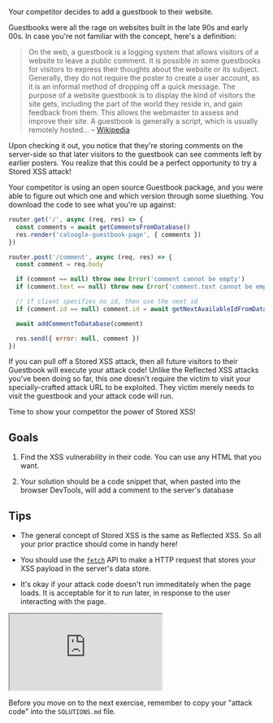 Your competitor decides to add a guestbook to their website.

Guestbooks were all the rage on websites built in the late 90s and early 00s. In case you're not familiar with the concept, here's a definition:

> On the web, a guestbook is a logging system that allows visitors of a website to leave a public comment. It is possible in some guestbooks for visitors to express their thoughts about the website or its subject. Generally, they do not require the poster to create a user account, as it is an informal method of dropping off a quick message. The purpose of a website guestbook is to display the kind of visitors the site gets, including the part of the world they reside in, and gain feedback from them. This allows the webmaster to assess and improve their site. A guestbook is generally a script, which is usually remotely hosted... – [Wikipedia](https://en.wikipedia.org/wiki/Guestbook)

Upon checking it out, you notice that they're storing comments on the server-side so that later visitors to the guestbook can see comments left by earlier posters. You realize that this could be a perfect opportunity to try a Stored XSS attack!

Your competitor is using an open source Guestbook package, and you were able to figure out which one and which version through some sluething. You download the code to see what you're up against:

```js
router.get('/', async (req, res) => {
  const comments = await getCommentsFromDatabase()
  res.render('caloogle-guestbook-page', { comments })
})

router.post('/comment', async (req, res) => {
  const comment = req.body

  if (comment == null) throw new Error('comment cannot be empty')
  if (comment.text == null) throw new Error('comment.text cannot be empty')

  // if client specifies no id, then use the next id
  if (comment.id == null) comment.id = await getNextAvailableIdFromDatabase()

  await addCommentToDatabase(comment)

  res.send({ error: null, comment })
})
```

If you can pull off a Stored XSS attack, then all future visitors to their Guestbook will execute your attack code! Unlike the Reflected XSS attacks you've been doing so far, this one doesn't require the victim to visit your specially-crafted attack URL to be exploited. They victim merely needs to visit the guestbook and your attack code will run.

Time to show your competitor the power of Stored XSS!

## Goals

1. Find the XSS vulnerability in their code. You can use any HTML that you want.

1. Your solution should be a code snippet that, when pasted into the browser DevTools, will add a comment to the server's database

## Tips

- The general concept of Stored XSS is the same as Reflected XSS. So all your prior practice should come in handy here!

- You should use the [`fetch`](https://developer.mozilla.org/en-US/docs/Web/API/Fetch_API) API to make a HTTP request that stores your XSS payload in the server's data store.

- It's okay if your attack code doesn't run immeditately when the page loads. It is acceptable for it to run later, in response to the user interacting with the page.

<iframe src='http://hackme.ifflaender-family.de:4170'></iframe>

Before you move on to the next exercise, remember to copy your "attack code" into the `SOLUTIONS.md` file.
